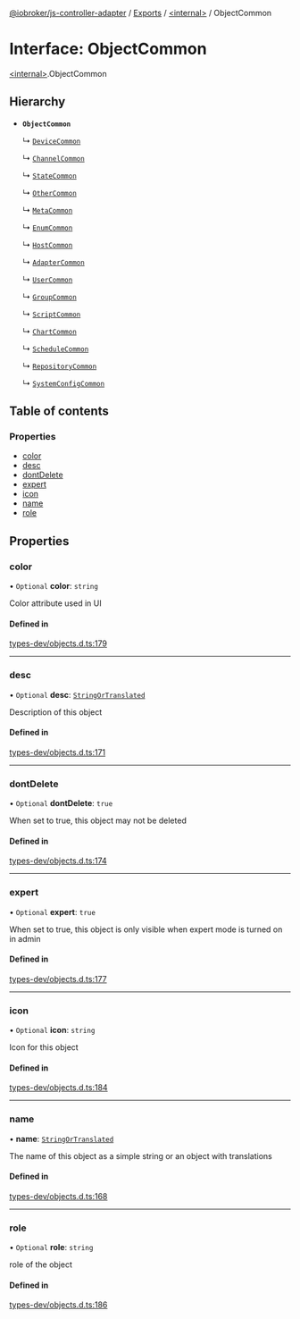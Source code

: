 [@iobroker/js-controller-adapter](../README.md) / [Exports](../modules.md) / [\<internal\>](../modules/internal_.md) / ObjectCommon

# Interface: ObjectCommon

[\<internal\>](../modules/internal_.md).ObjectCommon

## Hierarchy

- **`ObjectCommon`**

  ↳ [`DeviceCommon`](internal_.DeviceCommon.md)

  ↳ [`ChannelCommon`](internal_.ChannelCommon.md)

  ↳ [`StateCommon`](internal_.StateCommon.md)

  ↳ [`OtherCommon`](internal_.OtherCommon.md)

  ↳ [`MetaCommon`](internal_.MetaCommon.md)

  ↳ [`EnumCommon`](internal_.EnumCommon.md)

  ↳ [`HostCommon`](internal_.HostCommon.md)

  ↳ [`AdapterCommon`](internal_.AdapterCommon.md)

  ↳ [`UserCommon`](internal_.UserCommon.md)

  ↳ [`GroupCommon`](internal_.GroupCommon.md)

  ↳ [`ScriptCommon`](internal_.ScriptCommon.md)

  ↳ [`ChartCommon`](internal_.ChartCommon.md)

  ↳ [`ScheduleCommon`](internal_.ScheduleCommon.md)

  ↳ [`RepositoryCommon`](internal_.RepositoryCommon.md)

  ↳ [`SystemConfigCommon`](internal_.SystemConfigCommon.md)

## Table of contents

### Properties

- [color](internal_.ObjectCommon.md#color)
- [desc](internal_.ObjectCommon.md#desc)
- [dontDelete](internal_.ObjectCommon.md#dontdelete)
- [expert](internal_.ObjectCommon.md#expert)
- [icon](internal_.ObjectCommon.md#icon)
- [name](internal_.ObjectCommon.md#name)
- [role](internal_.ObjectCommon.md#role)

## Properties

### color

• `Optional` **color**: `string`

Color attribute used in UI

#### Defined in

[types-dev/objects.d.ts:179](https://github.com/ioBroker/ioBroker.js-controller/blob/34e3febb44c91492104ab37fef1775198d5dc796/packages/types-dev/objects.d.ts#L179)

___

### desc

• `Optional` **desc**: [`StringOrTranslated`](../modules/internal_.md#stringortranslated)

Description of this object

#### Defined in

[types-dev/objects.d.ts:171](https://github.com/ioBroker/ioBroker.js-controller/blob/34e3febb44c91492104ab37fef1775198d5dc796/packages/types-dev/objects.d.ts#L171)

___

### dontDelete

• `Optional` **dontDelete**: ``true``

When set to true, this object may not be deleted

#### Defined in

[types-dev/objects.d.ts:174](https://github.com/ioBroker/ioBroker.js-controller/blob/34e3febb44c91492104ab37fef1775198d5dc796/packages/types-dev/objects.d.ts#L174)

___

### expert

• `Optional` **expert**: ``true``

When set to true, this object is only visible when expert mode is turned on in admin

#### Defined in

[types-dev/objects.d.ts:177](https://github.com/ioBroker/ioBroker.js-controller/blob/34e3febb44c91492104ab37fef1775198d5dc796/packages/types-dev/objects.d.ts#L177)

___

### icon

• `Optional` **icon**: `string`

Icon for this object

#### Defined in

[types-dev/objects.d.ts:184](https://github.com/ioBroker/ioBroker.js-controller/blob/34e3febb44c91492104ab37fef1775198d5dc796/packages/types-dev/objects.d.ts#L184)

___

### name

• **name**: [`StringOrTranslated`](../modules/internal_.md#stringortranslated)

The name of this object as a simple string or an object with translations

#### Defined in

[types-dev/objects.d.ts:168](https://github.com/ioBroker/ioBroker.js-controller/blob/34e3febb44c91492104ab37fef1775198d5dc796/packages/types-dev/objects.d.ts#L168)

___

### role

• `Optional` **role**: `string`

role of the object

#### Defined in

[types-dev/objects.d.ts:186](https://github.com/ioBroker/ioBroker.js-controller/blob/34e3febb44c91492104ab37fef1775198d5dc796/packages/types-dev/objects.d.ts#L186)
